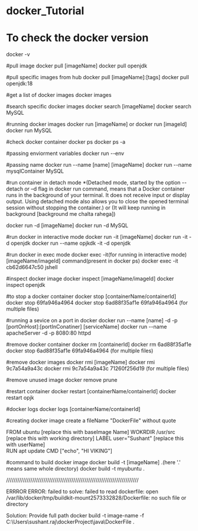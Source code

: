 <h1>docker_Tutorial</h1>

# To check the docker version
docker -v 

#pull image
docker pull [imageName]
docker pull openjdk

#pull specific images from hub
docker pull [imageName]:[tags]
docker pull openjdk:18

#get a list of docker images
docker images

#search specific docker images
docker search [imageName]
docker search MySQL

#running docker images
docker run [imageName] or docker run [imageId]
docker run MySQL 

#check docker container
docker ps
docker ps -a

#passing enviorment variables
docker run --env

#passing name
docker run --name [name] [imageName]
docker run --name mysqlContainer MySQL 

#run container in detach mode *(Detached mode, started by the option --detach or –d flag in docker run command, means that a Docker container runs in the background of your terminal. It does not receive input or display output. Using detached mode also allows you to close the opened terminal session without stopping the container.) or (It will keep running in background [background me chalta rahega])

docker run -d [imageName]
docker run -d MySQL

#run docker in interactive mode
docker run -it [imageName]
docker run -it -d openjdk
docker run --name opjkdk -it -d openjdk

#run docker in exec mode 
docker exec -it(for running in interactive mode) [imageName/imageId] command(present in docker ps)
docker exec -it cb62d6647c50 jshell

#inspect docker image
docker inspect [imageName/imageId]
docker inspect openjdk

#to stop a docker container
docker stop [containerName/containerId]
docker stop 69fa946a4964 
docker stop 6ad88f35af1e 69fa946a4964 (for multiple files)

#running a sevice on a port in docker
docker run --name [name] -d -p [portOnHost]:[portInConatiner] [serviceName]
docker run --name apacheServer -d -p 8080:80 httpd

#remove docker container
docker rm [containerId]
docker rm 6ad88f35af1e 
docker stop 6ad88f35af1e 69fa946a4964 (for multiple files)

#remove docker images
docker rmi [imageName]
docker rmi 9c7a54a9a43c
docker rmi 9c7a54a9a43c 71260f256d19 (for multiple files)

#remove unused image 
docker remove prune

#restart container
docker restart [containerName/containerId]
docker restart opjk

#docker logs
docker logs [containerName/containerId]

#creating docker image
create a fileName "DockerFile" without quote

FROM ubuntu [replace this with baseImage Name]
WOKRDIR /usr/src [replace this with working directory]
LABEL user="Sushant" [replace this with userName]   
RUN apt update
CMD ["echo", "HI VIKING"]


#command to build docker image 
docker build -t [imageName] .(here '.' means same whole directory)
docker build -t myubuntu .



///////////////////////////////////////////////////////////////////////

ERRROR
ERROR: failed to solve: failed to read dockerfile: open /var/lib/docker/tmp/buildkit-mount2573332828/Dockerfile: no such file or directory

Solution:
Provide full path
docker build -t image-name -f C:\Users\sushant.raj\dockerProject\java\DockerFile .
